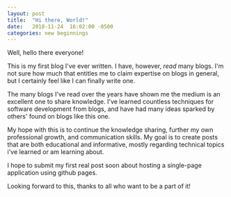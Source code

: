 ```yaml
---
layout: post
title:  "Hi there, World!"
date:   2018-11-24  16:02:00 -0500
categories: new beginnings
---
```


Well, hello there everyone!

This is my first blog I've ever written. I have, however, _read_ many blogs. I'm not sure how much that entitles me to
claim expertise on blogs in general, but I certainly feel like I can finally write one.

The many blogs I've read over the years have shown me the medium is an excellent one to share knowledge. I've learned countless
techniques for software development from blogs, and have had many ideas sparked by others' found on blogs like this one.

My hope with this is to continue the knowledge sharing, further my own professional growth, and communication skills. My goal is to
create posts that are both educational and informative, mostly regarding technical topics i've learned or am learning about.

I hope to submit my first real post soon about hosting a single-page application using github pages.

Looking forward to this, thanks to all who want to be a part of it!